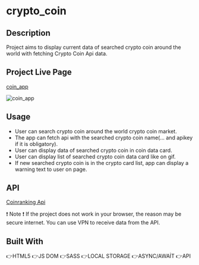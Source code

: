 # crypto_coin

## Description
Project aims to display current data of searched crypto coin around the world with fetching Crypto Coin Api data.

## Project Live Page
[coin_app](https://zlhshn.github.io/crypto_coin/)

![coin_app](./img/coinapp.gif)

## Usage

- User can search crypto coin around the world crypto coin market.
- The app can fetch api with the searched crypto coin name(... and apikey if it is obligatory).
- User can display data of searched crypto coin in coin data card.
- User can display list of searched crypto coin data card like on gif.
- If new searched crypto coin is in the crypto card list, app can display a warning text to user on page.

## API
[Coinranking Api](https://developers.coinranking.com/api/documentation) 

❗ Note ❗ If the project does not work in your browser, the reason may be secure internet. You can use VPN to receive data from the API.

## Built With

👉HTML5
👉JS DOM
👉SASS
👉LOCAL STORAGE
👉ASYNC/AWAİT
👉API
